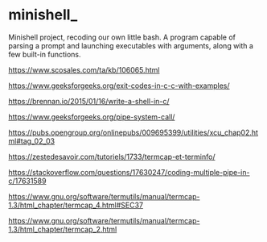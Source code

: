 # minishell_

Minishell project, recoding our own little bash.
A program capable of parsing a prompt and launching executables with arguments,
along with a few built-in functions.



https://www.scosales.com/ta/kb/106065.html

https://www.geeksforgeeks.org/exit-codes-in-c-c-with-examples/

https://brennan.io/2015/01/16/write-a-shell-in-c/

https://www.geeksforgeeks.org/pipe-system-call/

https://pubs.opengroup.org/onlinepubs/009695399/utilities/xcu_chap02.html#tag_02_03

https://zestedesavoir.com/tutoriels/1733/termcap-et-terminfo/

https://stackoverflow.com/questions/17630247/coding-multiple-pipe-in-c/17631589

https://www.gnu.org/software/termutils/manual/termcap-1.3/html_chapter/termcap_4.html#SEC37

https://www.gnu.org/software/termutils/manual/termcap-1.3/html_chapter/termcap_2.html


